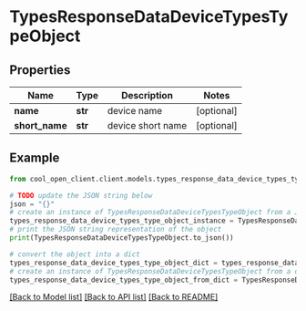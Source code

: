# TypesResponseDataDeviceTypesTypeObject


## Properties

Name | Type | Description | Notes
------------ | ------------- | ------------- | -------------
**name** | **str** | device name | [optional] 
**short_name** | **str** | device short name | [optional] 

## Example

```python
from cool_open_client.client.models.types_response_data_device_types_type_object import TypesResponseDataDeviceTypesTypeObject

# TODO update the JSON string below
json = "{}"
# create an instance of TypesResponseDataDeviceTypesTypeObject from a JSON string
types_response_data_device_types_type_object_instance = TypesResponseDataDeviceTypesTypeObject.from_json(json)
# print the JSON string representation of the object
print(TypesResponseDataDeviceTypesTypeObject.to_json())

# convert the object into a dict
types_response_data_device_types_type_object_dict = types_response_data_device_types_type_object_instance.to_dict()
# create an instance of TypesResponseDataDeviceTypesTypeObject from a dict
types_response_data_device_types_type_object_from_dict = TypesResponseDataDeviceTypesTypeObject.from_dict(types_response_data_device_types_type_object_dict)
```
[[Back to Model list]](../README.md#documentation-for-models) [[Back to API list]](../README.md#documentation-for-api-endpoints) [[Back to README]](../README.md)


